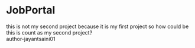 # JobPortal
this is not my second project because it is my first project so how could be this is count as my second project?
<br>
author-jayantsaini01
